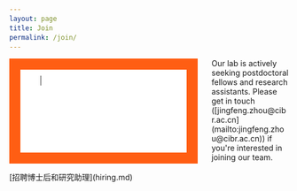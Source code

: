 ```yaml
---
layout: page
title: Join
permalink: /join/
---
```


<img align="left" width="300" style="margin-right:25px; border-radius: 0%; border: 20px solid #FF5E13;" src="/assets/join_us.gif" />
Our lab is actively seeking postdoctoral fellows and research assistants. Please get in touch ([jingfeng.zhou@cibr.ac.cn](mailto:jingfeng.zhou@cibr.ac.cn)) if you're interested in joining our team.<br><br>
[招聘博士后和研究助理](hiring.md)
<br clear="left" />
